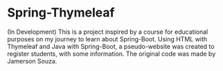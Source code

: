 # Spring-Thymeleaf
(In Development) This is a project inspired by a course for educational purposes on my journey to learn about Spring-Boot. Using HTML with Thymeleaf and Java with Spring-Boot, a pseudo-website was created to register students, with some information. The original code was made by Jamerson Souza.
